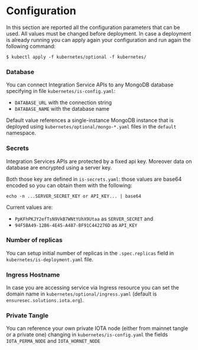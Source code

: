 # Configuration

In this section are reported all the configuration parameters that can be used. 
All values must be changed before deployment. 
In case a deployment is already running you can apply again your configuration and run again the following command:

```
$ kubectl apply -f kubernetes/optional -f kubernetes/
```

### Database

You can connect Integration Service APIs to any MongoDB database specifying in file `kubernetes/is-config.yaml`:
- `DATABASE_URL` with the connection string 
- `DATABASE_NAME` with the database name

Default value references a single-instance MongoDB instance that is deployed 
using `kubernetes/optional/mongo-*.yaml` files in the `default` namespace.

### Secrets

Integration Services APIs are protected by a fixed api key. Moreover data on database are encrypted using a server key. 

Both those key are defined in `is-secrets.yaml`: those values are base64 encoded so you can obtain them with the following:

`echo -n ...SERVER_SECRET_KEY or API_KEY... | base64`

Current values are:
- `PpKFhPKJY2efTsN9VkB7WNtYUhX9Utaa` as `SERVER_SECRET` and 
- `94F5BA49-12B6-4E45-A487-BF91C442276D` as `API_KEY`

### Number of replicas

You can setup initial number of replicas in the `.spec.replicas` field in `kubernetes/is-deployment.yaml` file.

### Ingress Hostname

In case you are accessing service via Ingress resource you can set the 
domain name in `kubernetes/optional/ingress.yaml` (default is `ensuresec.solutions.iota.org`).

### Private Tangle

You can reference your own private IOTA node (either from mainnet tangle or a private one) 
changing in `kubernetes/is-config.yaml` the fields `IOTA_PERMA_NODE` and `IOTA_HORNET_NODE`
